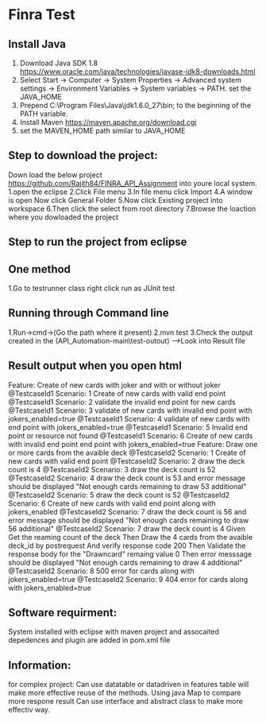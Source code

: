 # Finra Test
## Install Java
1. Download Java SDK 1.8  https://www.oracle.com/java/technologies/javase-jdk8-downloads.html
2. Select Start -> Computer -> System Properties -> Advanced system settings -> Environment Variables -> System variables -> PATH. set the JAVA_HOME
3. Prepend C:\Program Files\Java\jdk1.6.0_27\bin; to the beginning of the PATH variable.
4. Install Maven https://maven.apache.org/download.cgi 
5. set the MAVEN_HOME path similar to JAVA_HOME 

## Step to download the project:   
Down load the below project https://github.com/Rajith84/FINRA_API_Assignment into youre local system.
1.open the eclipse
2.Click File menu
3.In file menu click Import
4.A window is open Now click General Folder
5.Now click Existing project into workspace
6.Then click the select from root directory
7.Browse the loaction where you dowloaded the project 


## Step to run the project from eclipse
## One method 
 1.Go to testrunner class right click run as JUnit test
## Running through Command line
1.Run->cmd->(Go the path where it present)
2.mvn test
3.Check the output created in the (API_Automation-main\test-outout)
-->Look into Result file

## Result output when you open html
Feature: Create of new cards with joker and with or without joker
@TestcaseId1 Scenario: 1 Create of new cards with valid end point
@TestcaseId1 Scenario: 2 validate the invalid end point for new cards
@TestcaseId1 Scenario: 3 validate of new cards with invalid end point with jokers_enabled=true
@TestcaseId1 Scenario: 4 validate of new cards with end point with jokers_enabled=true
@TestcaseId1 Scenario: 5 Invalid end point or resource not found
@TestcaseId1 Scenario: 6 Create of new cards with invalid end point end point with jokers_enabled=true
 Feature: Draw one or more cards from the avaible deck
@TestcaseId2 Scenario: 1 Create of new cards with valid end point
@TestcaseId2 Scenario: 2 draw the deck count is 4
@TestcaseId2 Scenario: 3 draw the deck count is 52
@TestcaseId2 Scenario: 4 draw the deck count is 53 and error message should be displayed "Not enough cards remaining to draw 53 additional"
@TestcaseId2 Scenario: 5 draw the deck count is 52
@TestcaseId2 Scenario: 6 Create of new cards with valid end point along with jokers_enabled
@TestcaseId2 Scenario: 7 draw the deck count is 56 and error message should be displayed "Not enough cards remaining to draw 56 additional"
@TestcaseId2 Scenario: 7 draw the deck count is 4
Given Get the reaming count of the deck
Then Draw the 4 cards from the avaible deck_id by postrequest
And verify response code 200
Then Validate the response body for the "Drawncard" remaing value 0
Then error messsage should be displayed "Not enough cards remaining to draw 4 additional"
@TestcaseId2 Scenario: 8 500 error for cards along with jokers_enabled=true
@TestcaseId2 Scenario: 9 404 error for cards along with jokers_enabled=true

## Software requirment:
System installed with eclipse with maven project and assocaited depedences and plugin are added in pom.xml file


## Information:
for complex project:
Can use datatable or datadriven in features table will make more effective reuse of the methods.
Using java Map to compare more respone result
Can use interface and abstract class to make more effectiv way. 
